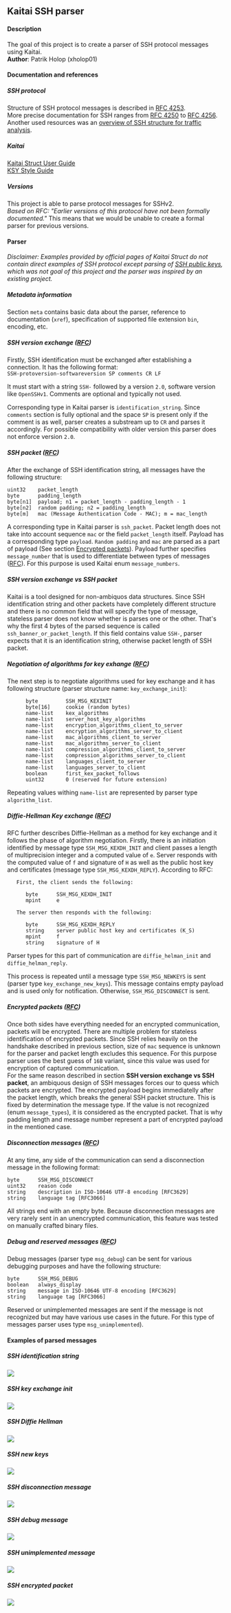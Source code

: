 ## Kaitai SSH parser

#### Description
The goal of this project is to create a parser of SSH protocol messages using Kaitai.<br>
**Author**: Patrik Holop (xholop01)

#### Documentation and references

##### SSH protocol
Structure of SSH protocol messages is described in [RFC 4253](https://tools.ietf.org/html/rfc4253).<br>
More precise documentation for SSH ranges from [RFC 4250](https://tools.ietf.org/html/rfc4250) to [RFC 4256](https://tools.ietf.org/html/rfc4256).<br>
Another used resources was an [overview of SSH structure for traffic analysis](https://www.trisul.org/blog/traffic-analysis-of-secure-shell-ssh/).

##### Kaitai

[Kaitai Struct User Guide](https://doc.kaitai.io/user_guide.html)<br>
[KSY Style Guide](https://doc.kaitai.io/ksy_style_guide.html)

##### Versions

This project is able to parse protocol messages for SSHv2.<br>
*Based on RFC: "Earlier versions of this protocol have not been formally documented."* This means that we would be unable to create a formal parser for previous versions.

#### Parser

*Disclaimer: Examples provided by official pages of Kaitai Struct do not contain direct examples of SSH protocol except parsing of [SSH public keys](https://formats.kaitai.io/ssh_public_key/index.html), which was not goal of this project and the parser was inspired by an existing project.*

##### Metadata information
Section `meta` contains basic data about the parser, reference to documentation (`xref`), specification of supported file extension  `bin`, encoding, etc.

##### SSH version exchange ([RFC](https://tools.ietf.org/html/rfc4253#section-4.2))

Firstly, SSH identification must be exchanged after establishing a connection. It has the following format:<br>
```SSH-protoversion-softwareversion SP comments CR LF```

It must start with a string `SSH-` followed by a version `2.0`, software version like `OpenSSHv1`. Comments are optional and typically not used.

Corresponding type in Kaitai parser is `identification_string`. Since `comments` section is fully optional and the space `SP` is present only if the comment is as well, parser creates a substream up to `CR` and parses it accordingly. For possible compatibility with older version this parser does not enforce version `2.0`.

##### SSH packet ([RFC](https://tools.ietf.org/html/rfc4253#section-6))

After the exchange of SSH identification string, all messages have the following structure:
```
uint32    packet_length
byte      padding_length
byte[n1]  payload; n1 = packet_length - padding_length - 1
byte[n2]  random padding; n2 = padding_length
byte[m]   mac (Message Authentication Code - MAC); m = mac_length
```
A corresponding type in Kaitai parser is `ssh_packet`. Packet length does not take into account sequence `mac` or the field `packet_length` itself. Payload has a corresponding type `payload`. `Random padding` and `mac` are parsed as a part of payload (See section [Encrypted packets](TODO)). Payload further specifies `message_number` that is used to differentiate between types of messages ([RFC](https://tools.ietf.org/html/rfc4253#section-12)). For this purpose is used Kaitai enum `message_numbers`.

##### SSH version exchange vs SSH packet
Kaitai is a tool designed for non-ambiquos data structures. Since SSH identification string and other packets have completely different structure and there is no common field that will specify the type of message, stateless parser does not know whether is parses one or the other. That's why the first 4 bytes of the parsed sequence is called `ssh_banner_or_packet_length`. If this field contains value `SSH-`, parser expects that it is an identification string, otherwise packet length of SSH packet.


##### Negotiation of algorithms for key exhange ([RFC](https://tools.ietf.org/html/rfc4253#section-7.1))

The next step is to negotiate algorithms used for key exchange and it has following structure (parser structure name: `key_exchange_init`):
```
      byte         SSH_MSG_KEXINIT
      byte[16]     cookie (random bytes)
      name-list    kex_algorithms
      name-list    server_host_key_algorithms
      name-list    encryption_algorithms_client_to_server
      name-list    encryption_algorithms_server_to_client
      name-list    mac_algorithms_client_to_server
      name-list    mac_algorithms_server_to_client
      name-list    compression_algorithms_client_to_server
      name-list    compression_algorithms_server_to_client
      name-list    languages_client_to_server
      name-list    languages_server_to_client
      boolean      first_kex_packet_follows
      uint32       0 (reserved for future extension)
```
Repeating values withing `name-list` are represented by parser type `algorithm_list`.

##### Diffie-Hellman Key exchange ([RFC](https://tools.ietf.org/html/rfc4253#section-8))
RFC further describes Diffie-Hellman as a method for key exchange and it follows the phase of algorithm negotiation. Firstly, there is an initiation identified by message type `SSH_MSG_KEXDH_INIT` and client passes a length of multiprecision integer and a computed value of `e`. Server responds with the computed value of `f` and signature of `H` as well as the public host key and certificates (message type `SSH_MSG_KEXDH_REPLY`). According to RFC:
```
   First, the client sends the following:

      byte      SSH_MSG_KEXDH_INIT
      mpint     e

   The server then responds with the following:

      byte      SSH_MSG_KEXDH_REPLY
      string    server public host key and certificates (K_S)
      mpint     f
      string    signature of H
```
Parser types for this part of communication are `diffie_helman_init` and `diffie_helman_reply`.

This process is repeated until a message type `SSH_MSG_NEWKEYS` is sent (parser type `key_exchange_new_keys`). This message contains empty payload and is used only for notification. Otherwise, `SSH_MSG_DISCONNECT` is sent.

##### Encrypted packets ([RFC](https://tools.ietf.org/html/rfc4253#section-6.3))
Once both sides have everything needed for an encrypted communication, packets will be encrypted. There are multiple problem for stateless identification of encrypted packets. Since SSH relies heavily on the handshake described in previous section, size of `mac` sequence is unknown for the parser and packet length excludes this sequence. For this purpose parser uses the best guess of `16B` variant, since this value was used for encryption of captured communication.<br>
For the same reason described in section **SSH version exchange vs SSH packet**, an ambiquous design of SSH messages forces our to quess which packets are encrypted. The encrypted payload begins immediatelly after the packet length, which breaks the general SSH packet structure. This is fixed by determination the message type. If the value is not recognized (enum `message_types`), it is considered as the encrypted packet. That is why padding length and message number represent a part of encrypted payload in the mentioned case.

##### Disconnection messages ([RFC](https://tools.ietf.org/html/rfc4253#section-11.1))

At any time, any side of the communication can send a disconnection message in the following format:
```
byte      SSH_MSG_DISCONNECT
uint32    reason code
string    description in ISO-10646 UTF-8 encoding [RFC3629]
string    language tag [RFC3066]
```

All strings end with an empty byte. Because disconnection messages are very rarely sent in an unencrypted communication, this feature was tested on manually crafted binary files.

##### Debug and reserved messages ([RFC](https://tools.ietf.org/html/rfc4253#section-11.3))

Debug messages (parser type `msg_debug`) can be sent for various debugging purposes and have the following structure:
```
byte      SSH_MSG_DEBUG
boolean   always_display
string    message in ISO-10646 UTF-8 encoding [RFC3629]
string    language tag [RFC3066]
```

Reserved or unimplemented messages are sent if the message is not recognized but may have various use cases in the future. For this type of messages parser uses type `msg_unimplemented`). 

#### Examples of parsed messages

##### SSH identification string

![](images/ssh_id_string.png)

##### SSH key exchange init

![](images/ssh_key_exchange_init_1.png)

##### SSH Diffie Hellman

![](images/ssh_server_diffie_hellman.png)

##### SSH new keys

![](images/ssh_new_keys.png)

##### SSH disconnection message

![](images/ssh_disconnect_msg.png)

##### SSH debug message

![](images/ssh_debug_msg.png)

##### SSH unimplemented message

![](images/ssh_unimplemented_msg.png)

##### SSH encrypted packet

![](images/ssh_encrypted_packet.png)

